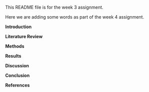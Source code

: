 This README file is for the week 3 assignment. 

Here we are adding some words as part of the week 4 assignment. 


**Introduction**

**Literature Review**

**Methods**

**Results**

**Discussion** 

**Conclusion**

**References** 
